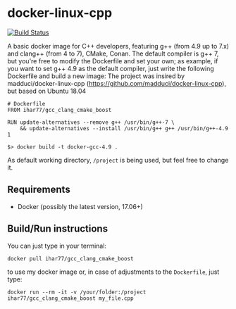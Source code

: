 # docker-linux-cpp

[![Build Status](https://travis-ci.org/ihar77/gcc_clang_cmake_boost.swg?branch=master)](https://travis-ci.org/ihar77/gcc_clang_cmake_boost)

A basic docker image for C++ developers, featuring g++ (from 4.9 up to 7.x) and clang++ (from 4 to 7), CMake, Conan. The default compiler is g++ 7, but you're free to modify the Dockerfile and set your own; as example, if you want to set g++ 4.9 as the default compiler, just write the following Dockerfile and build a new image:
The project was insired by madduci/docker-linux-cpp (https://github.com/madduci/docker-linux-cpp), but based on Ubuntu 18.04 

```
# Dockerfile
FROM ihar77/gcc_clang_cmake_boost

RUN update-alternatives --remove g++ /usr/bin/g++-7 \
    && update-alternatives --install /usr/bin/g++ g++ /usr/bin/g++-4.9 1
```

```
$> docker build -t docker-gcc-4.9 .
```

As default working directory, `/project` is being used, but feel free to change it.

## Requirements

* Docker (possibly the latest version, 17.06+)

## Build/Run instructions

You can just type in your terminal:

`docker pull ihar77/gcc_clang_cmake_boost`

to use my docker image or, in case of adjustments to the `Dockerfile`, just type:

`docker run --rm -it -v /your/folder:/project ihar77/gcc_clang_cmake_boost my_file.cpp` 
